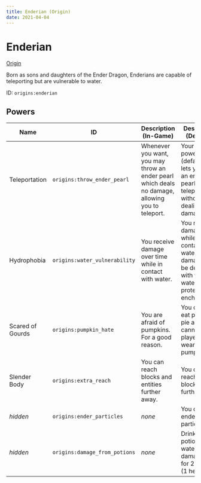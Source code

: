```yaml
---
title: Enderian (Origin)
date: 2021-04-04
---
```


# Enderian

[Origin](../origins.md)

Born as sons and daughters of the Ender Dragon, Enderians are capable of teleporting but are vulnerable to water.

ID: `origins:enderian`

## Powers

Name | ID | Description (In-Game) | Description (Detailed)
-----|----|-----------------------|------------------------
Teleportation | `origins:throw_ender_pearl` | Whenever you want, you may throw an ender pearl which deals no damage, allowing you to teleport. | Your active power (default: G) lets you trow an ender pearl which teleports you without dealing damage.
Hydrophobia | `origins:water_vulnerability` | You receive damage over time while in contact with water. | You receive damage while in contact with water. The damage can be delayed with the water protection enchantment.
Scared of Gourds | `origins:pumpkin_hate` | You are afraid of pumpkins. For a good reason. | You cannot eat pumpkin pie and you cannot see players wearing a pumpkin.
Slender Body | `origins:extra_reach` | You can reach blocks and entities further away. | You can reach 1.5 blocks further away.
_hidden_ | `origins:ender_particles` | _none_ | You display ender particles.
_hidden_ | `origins:damage_from_potions` | _none_ | Drinking potions or water damages you for 2 points (1 heart).
